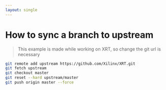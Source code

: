 ```yaml
---
layout: single
---
```


# How to sync a branch to upstream

> This example is made while working on XRT, so change the git url is necessary

```bash
git remote add upstream https://github.com/Xilinx/XRT.git
git fetch upstream
git checkout master
git reset --hard upstream/master 
git push origin master --force
```
